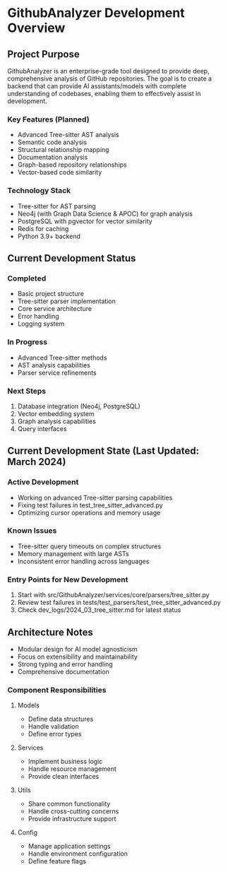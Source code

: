 # GithubAnalyzer Development Overview

## Project Purpose

GithubAnalyzer is an enterprise-grade tool designed to provide deep, comprehensive analysis of GitHub repositories. The goal is to create a backend that can provide AI assistants/models with complete understanding of codebases, enabling them to effectively assist in development.

### Key Features (Planned)

- Advanced Tree-sitter AST analysis
- Semantic code analysis
- Structural relationship mapping
- Documentation analysis
- Graph-based repository relationships
- Vector-based code similarity

### Technology Stack

- Tree-sitter for AST parsing
- Neo4j (with Graph Data Science & APOC) for graph analysis
- PostgreSQL with pgvector for vector similarity
- Redis for caching
- Python 3.9+ backend

## Current Development Status

### Completed

- Basic project structure
- Tree-sitter parser implementation
- Core service architecture
- Error handling
- Logging system

### In Progress

- Advanced Tree-sitter methods
- AST analysis capabilities
- Parser service refinements

### Next Steps

1. Database integration (Neo4j, PostgreSQL)
2. Vector embedding system
3. Graph analysis capabilities
4. Query interfaces

## Current Development State (Last Updated: March 2024)

### Active Development

- Working on advanced Tree-sitter parsing capabilities
- Fixing test failures in test_tree_sitter_advanced.py
- Optimizing cursor operations and memory usage

### Known Issues

- Tree-sitter query timeouts on complex structures
- Memory management with large ASTs
- Inconsistent error handling across languages

### Entry Points for New Development

1. Start with src/GithubAnalyzer/services/core/parsers/tree_sitter.py
2. Review test failures in tests/test_parsers/test_tree_sitter_advanced.py
3. Check dev_logs/2024_03_tree_sitter.md for latest status

## Architecture Notes

- Modular design for AI model agnosticism
- Focus on extensibility and maintainability
- Strong typing and error handling
- Comprehensive documentation

### Component Responsibilities

1. Models
   - Define data structures
   - Handle validation
   - Define error types

2. Services
   - Implement business logic
   - Handle resource management
   - Provide clean interfaces

3. Utils
   - Share common functionality
   - Handle cross-cutting concerns
   - Provide infrastructure support

4. Config
   - Manage application settings
   - Handle environment configuration
   - Define feature flags
